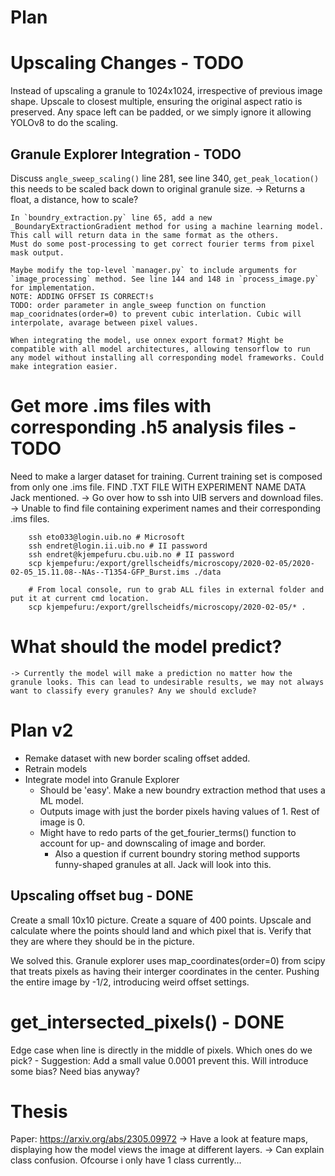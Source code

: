 # Plan

# Upscaling Changes - TODO
Instead of upscaling a granule to 1024x1024, irrespective of previous image shape. Upscale to closest multiple, ensuring the original aspect ratio is preserved.
Any space left can be padded, or we simply ignore it allowing YOLOv8 to do the scaling.

## Granule Explorer Integration - TODO

Discuss `angle_sweep_scaling()` line 281, see line 340, `get_peak_location()` this needs to be scaled back down to original granule size.
    -> Returns a float, a distance, how to scale?

    In `boundry_extraction.py` line 65, add a new _BoundaryExtractionGradient method for using a machine learning model.
    This call will return data in the same format as the others. 
    Must do some post-processing to get correct fourier terms from pixel mask output.

    Maybe modify the top-level `manager.py` to include arguments for `image_processing` method. See line 144 and 148 in `process_image.py` for implementation.
    NOTE: ADDING OFFSET IS CORRECT!s
    TODO: order parameter in angle_sweep function on function map_cooridnates(order=0) to prevent cubic interlation. Cubic will interpolate, avarage between pixel values.

    When integrating the model, use onnex export format? Might be compatible with all model architectures, allowing tensorflow to run any model without installing all corresponding model frameworks. Could make integration easier.

# Get more .ims files with corresponding .h5 analysis files - TODO
Need to make a larger dataset for training. Current training set is composed from only one .ims file. FIND .TXT FILE WITH EXPERIMENT NAME DATA Jack mentioned.
    -> Go over how to ssh into UIB servers and download files.
    -> Unable to find file containing experiment names and their corresponding .ims files.

        ssh eto033@login.uib.no # Microsoft
        ssh endret@login.ii.uib.no # II password
        ssh endret@kjempefuru.cbu.uib.no # II password
        scp kjempefuru:/export/grellscheidfs/microscopy/2020-02-05/2020-02-05_15.11.08--NAs--T1354-GFP_Burst.ims ./data 

        # From local console, run to grab ALL files in external folder and put it at current cmd location.
        scp kjempefuru:/export/grellscheidfs/microscopy/2020-02-05/* .
# What should the model predict?
    -> Currently the model will make a prediction no matter how the granule looks. This can lead to undesirable results, we may not always want to classify every granules? Any we should exclude?


# Plan v2

* Remake dataset with new border scaling offset added.
* Retrain models
* Integrate model into Granule Explorer
    * Should be 'easy'. Make a new boundry extraction method that uses a ML model. 
    * Outputs image with just the border pixels having values of 1. Rest of image is 0.
    * Might have to redo parts of the get_fourier_terms() function to account for up- and downscaling of image and border.
        * Also a question if current boundry storing method supports funny-shaped granules at all. Jack will look into this.


## Upscaling offset bug - DONE
Create a small 10x10 picture. Create a square of 400 points. Upscale and calculate where the points should land and which pixel that is.
Verify that they are where they should be in the picture.

We solved this. Granule explorer uses map_coordinates(order=0) from scipy that treats pixels as having their interger coordinates in the center. Pushing the entire image by -1/2, introducing weird offset settings.

# get_intersected_pixels() - DONE
Edge case when line is directly in the middle of pixels. Which ones do we pick? 
    - Suggestion: Add a small value 0.0001 prevent this. Will introduce some bias? Need bias anyway?


# Thesis

Paper: https://arxiv.org/abs/2305.09972
-> Have a look at feature maps, displaying how the model views the image at different layers.
    -> Can explain class confusion. Ofcourse i only have 1 class currently...
